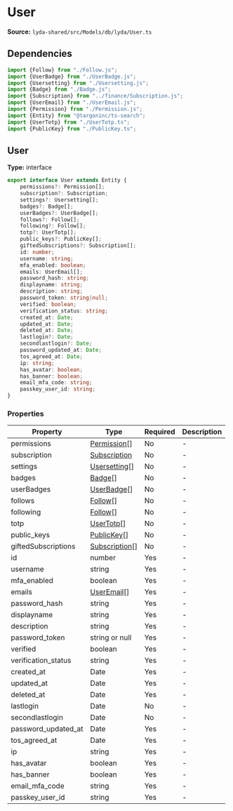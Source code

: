 # User

**Source:** `lyda-shared/src/Models/db/lyda/User.ts`

## Dependencies

```typescript
import {Follow} from "./Follow.js";
import {UserBadge} from "./UserBadge.js";
import {Usersetting} from "./Usersetting.js";
import {Badge} from "./Badge.js";
import {Subscription} from "../finance/Subscription.js";
import {UserEmail} from "./UserEmail.js";
import {Permission} from "./Permission.js";
import {Entity} from "@targoninc/ts-search";
import {UserTotp} from "./UserTotp.ts";
import {PublicKey} from "./PublicKey.ts";
```

## User

**Type:** interface

```typescript
export interface User extends Entity {
    permissions?: Permission[];
    subscription?: Subscription;
    settings?: Usersetting[];
    badges?: Badge[];
    userBadges?: UserBadge[];
    follows?: Follow[];
    following?: Follow[];
    totp?: UserTotp[];
    public_keys?: PublicKey[];
    giftedSubscriptions?: Subscription[];
    id: number;
    username: string;
    mfa_enabled: boolean;
    emails: UserEmail[];
    password_hash: string;
    displayname: string;
    description: string;
    password_token: string|null;
    verified: boolean;
    verification_status: string;
    created_at: Date;
    updated_at: Date;
    deleted_at: Date;
    lastlogin?: Date;
    secondlastlogin?: Date;
    password_updated_at: Date;
    tos_agreed_at: Date;
    ip: string;
    has_avatar: boolean;
    has_banner: boolean;
    email_mfa_code: string;
    passkey_user_id: string;
}
```

### Properties

| Property | Type | Required | Description |
|----------|------|----------|-------------|
| permissions | [Permission](/api/data-models/Models/db/lyda/Permission)[] | No | - |
| subscription | [Subscription](/api/data-models/Models/db/finance/Subscription) | No | - |
| settings | [Usersetting](/api/data-models/Models/db/lyda/Usersetting)[] | No | - |
| badges | [Badge](/api/data-models/Models/db/lyda/Badge)[] | No | - |
| userBadges | [UserBadge](/api/data-models/Models/db/lyda/UserBadge)[] | No | - |
| follows | [Follow](/api/data-models/Models/db/lyda/Follow)[] | No | - |
| following | [Follow](/api/data-models/Models/db/lyda/Follow)[] | No | - |
| totp | [UserTotp](/api/data-models/Models/db/lyda/UserTotp)[] | No | - |
| public_keys | [PublicKey](/api/data-models/Models/db/lyda/PublicKey)[] | No | - |
| giftedSubscriptions | [Subscription](/api/data-models/Models/db/finance/Subscription)[] | No | - |
| id | number | Yes | - |
| username | string | Yes | - |
| mfa_enabled | boolean | Yes | - |
| emails | [UserEmail](/api/data-models/Models/db/lyda/UserEmail)[] | Yes | - |
| password_hash | string | Yes | - |
| displayname | string | Yes | - |
| description | string | Yes | - |
| password_token | string or null | Yes | - |
| verified | boolean | Yes | - |
| verification_status | string | Yes | - |
| created_at | D​a​t​e | Yes | - |
| updated_at | D​a​t​e | Yes | - |
| deleted_at | D​a​t​e | Yes | - |
| lastlogin | D​a​t​e | No | - |
| secondlastlogin | D​a​t​e | No | - |
| password_updated_at | D​a​t​e | Yes | - |
| tos_agreed_at | D​a​t​e | Yes | - |
| ip | string | Yes | - |
| has_avatar | boolean | Yes | - |
| has_banner | boolean | Yes | - |
| email_mfa_code | string | Yes | - |
| passkey_user_id | string | Yes | - |

